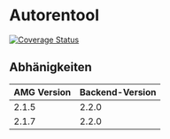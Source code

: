 # Autorentool
[![Coverage Status](https://coveralls.io/repos/github/ProjektAdLer/Autorentool/badge.svg?branch=main)](https://coveralls.io/github/ProjektAdLer/Autorentool?branch=main)

## Abhänigkeiten

| AMG Version | Backend-Version |
|-------------|-----------------|
| 2.1.5       | 2.2.0           |
| 2.1.7       | 2.2.0           |
